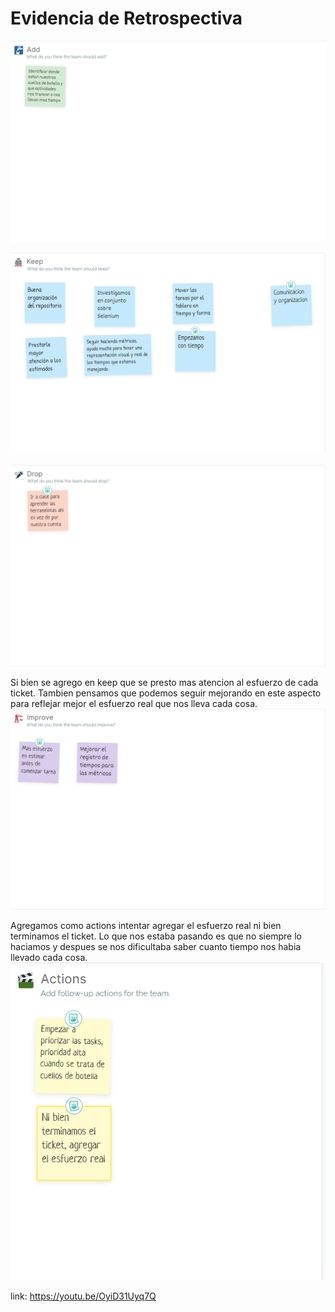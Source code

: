 # Evidencia de Retrospectiva

![Add](add.png)

![Keep](keep.png)

![Drop](drop.png)

Si bien se agrego en keep que se presto mas atencion al esfuerzo de cada ticket. Tambien pensamos que podemos seguir mejorando en este aspecto para reflejar mejor el esfuerzo real que nos lleva cada cosa.
![Improve](improve.png)

Agregamos como actions intentar agregar el esfuerzo real ni bien terminamos el ticket. Lo que nos estaba pasando es que no siempre lo haciamos y despues se nos dificultaba saber cuanto tiempo nos habia llevado cada cosa.
![Actions](actions.png)


link: https://youtu.be/OyiD31Uyq7Q